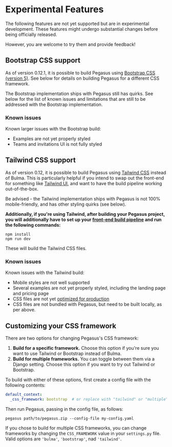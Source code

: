 # Experimental Features

The following features are not yet supported but are in experimental development.
These features might undergo substantial changes before being officially released.

However, you are welcome to try them and provide feedback!

## Bootstrap CSS support

As of version 0.12.1, it is possible to build Pegasus using [Bootstrap CSS (version 5)](https://getbootstrap.com/).
See below for details on building Pegasus for a different CSS framework.

The Bootstrap implementation ships with Pegasus still has quirks.
See below for the list of known issues and limitations that are still to be addressed
with the Bootstrap implementation.

### Known issues

Known larger issues with the Bootstrap build:

- Examples are not yet properly styled
- Teams and invitations UI is not fully styled

## Tailwind CSS support

As of version 0.12, it is possible to build Pegasus using [Tailwind CSS](https://tailwindcss.com/) instead of Bulma.
This is particularly helpful if you intend to swap out the front-end for something like
[Tailwind UI](https://tailwindui.com/), and want to have the build pipeline working out-of-the-box.

Be advised - the Tailwind implementation ships with Pegasus is not 100% mobile-friendly,
and has other styling quirks (see below).

**Additionally, if you're using Tailwind, after building your Pegasus project, you will additionally have to set up your
[front-end build pipeline](/front-end) and run the following commands:**

```
npm install
npm run dev
```

These will build the Tailwind CSS files.

### Known issues

Known issues with the Tailwind build:

- Mobile styles are not well supported
- Several examples are not yet properly styled, including the landing page and pricing page
- CSS files are not yet [optimized for production](https://tailwindcss.com/docs/optimizing-for-production)
- CSS files are not bundled with Pegasus, but need to be built locally, as per above.

## Customizing your CSS framework

There are two options for changing Pegasus's CSS framework:

1. **Build for a specific framework.** Choose this option if you're sure you want to use Tailwind or Bootstrap instead of Bulma.
2. **Build for multiple frameworks.** You can toggle between them via a Django setting.
   Choose this option if you want to try out Tailwind or Bootstrap.

To build with either of these options,
first create a config file with the following contents:

```yaml
default_context:
  _css_framework: bootstrap  # or replace with "tailwind" or "multiple"
```

Then run Pegasus, passing in the config file, as follows:

```
pegasus path/to/pegasus.zip --config-file my-config.yaml
```

If you chose to build for multiple CSS frameworks, you can change frameworks
by changing the `CSS_FRAMEWORK` value in your `settings.py` file.
Valid options are `'bulma'`, `'bootstrap'`, nad `'tailwind'`.
